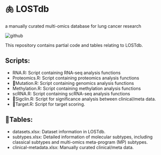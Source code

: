 # 🫁 LOSTdb

a manually curated multi-omics database for lung cancer research

![github](https://github.com/user-attachments/assets/cf803575-c019-4519-9936-b981b6b2cfba)

This repository contains partial code and tables relating to LOSTdb.
## Scripts:
- RNA.R: Script containing RNA-seq analysis functions
- Proteomics.R: Script containing proteomics analysis functions
- 🧬Mutation.R: Script containing genomics analysis functions
- Methylation.R: Script containing methylation analysis functions
- scRNA.R: Script containing scRNA-seq analysis functions
- 🏥Sigclin.R: Script for significance analysis between clinical/meta data.
- 🎯Target.R: Script for target scoring.

## 📝Tables:
- datasets.xlsx: Dataset information in LOSTdb.
- subtypes.xlsx: Detailed information of molecular subtypes, including classical subtypes and multi-omics meta-program (MP) subtypes.
- clinical-metadata.xlsx: Manually curated clinical/meta data.
